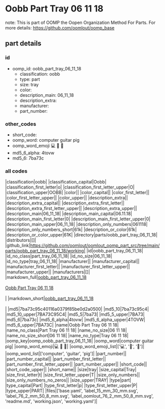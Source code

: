 # Oobb Part Tray 06 11 18  

note: This is part of OOMP the Oopen Organization Method For Parts. For more details: https://github.com/oomlout/oomp_base

##  part details





### id
* oomp_id: oobb_part_tray_06_11_18
  * classification: oobb
  * type: part
  * size: tray
  * color: 
  * description_main: 06_11_18
  * description_extra: 
  * manufacturer: 
  * part_number: 

### other_codes
* short_code: 
* oomp_word: computer guitar pig
* oomp_word_emoji :computer: :guitar: :pig:
* md5_6_alpha: 4tovw
* md5_6: 7ba73c

### all codes 
|classification|oobb|
|classification_capital|Oobb|
|classification_first_letter|o|
|classification_first_letter_upper|O|
|classification_upper|OOBB|
|color||
|color_capital||
|color_first_letter||
|color_first_letter_upper||
|color_upper||
|description_extra||
|description_extra_capital||
|description_extra_first_letter||
|description_extra_first_letter_upper||
|description_extra_upper||
|description_main|06_11_18|
|description_main_capital|06.11.18|
|description_main_first_letter|0|
|description_main_first_letter_upper|0|
|description_main_upper|06_11_18|
|description_only_numbers|061118|
|description_only_numbers_short|61k|
|description_or_color|61k|
|description_or_color_upper|61K|
|directory|parts/oobb_part_tray_06_11_18|
|distributors|[]|
|github_link|https://github.com/oomlout/oomlout_oomp_part_src/tree/main/parts/oobb_part_tray_06_11_18/working|
|id|oobb_part_tray_06_11_18|
|id_no_class|part_tray_06_11_18|
|id_no_size|06_11_18|
|id_no_type|tray_06_11_18|
|manufacturer||
|manufacturer_capital||
|manufacturer_first_letter||
|manufacturer_first_letter_upper||
|manufacturer_upper||
|manufacturers|[]|
|markdown_full|[oobb_part_tray_06_11_18](https://github.com/oomlout/oomlout_oomp_part_src/tree/main/parts/oobb_part_tray_06_11_18/working)<br>[](https://github.com/oomlout/oomlout_oomp_part_src/tree/main/parts/oobb_part_tray_06_11_18/working)<br>[Oobb Part Tray 06 11 18](https://github.com/oomlout/oomlout_oomp_part_src/tree/main/parts/oobb_part_tray_06_11_18/working)<br><br>|
|markdown_short|[oobb_part_tray_06_11_18](https://github.com/oomlout/oomlout_oomp_part_src/tree/main/parts/oobb_part_tray_06_11_18/working)<br><br>|
|md5|7ba73c95c40116a0379f85be0d2a0500|
|md5_10|7ba73c95c4|
|md5_10_upper|7BA73C95C4|
|md5_5|7ba73|
|md5_5_upper|7BA73|
|md5_6|7ba73c|
|md5_6_alpha|4tovw|
|md5_6_alpha_upper|4TOVW|
|md5_6_upper|7BA73C|
|name|Oobb Part Tray 06 11 18|
|name_no_class|Part Tray 06 11 18|
|name_no_size|06 11 18|
|name_no_size_short|06 11 18|
|name_no_type|Tray 06 11 18|
|oomp_key|oomp_oobb_part_tray_06_11_18|
|oomp_word|computer guitar pig|
|oomp_word_emoji|:computer: :guitar: :pig:|
|oomp_word_emoji_list|[':computer:', ':guitar:', ':pig:']|
|oomp_word_list|['computer', 'guitar', 'pig']|
|part_number||
|part_number_capital||
|part_number_first_letter||
|part_number_first_letter_upper||
|part_number_upper||
|short_code||
|short_code_upper||
|short_name||
|size|tray|
|size_capital|Tray|
|size_first_letter|t|
|size_first_letter_upper|T|
|size_only_numbers||
|size_only_numbers_no_zeros||
|size_upper|TRAY|
|type|part|
|type_capital|Part|
|type_first_letter|p|
|type_first_letter_upper|P|
|type_upper|PART|
|files|['base.yaml', 'label_15_mm_30_mm.svg', 'label_76_2_mm_50_8_mm.svg', 'label_oomlout_76_2_mm_50_8_mm.svg', 'readme.md', 'working.json', 'working.yaml']|
